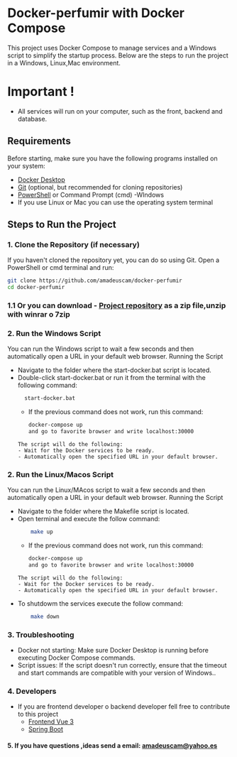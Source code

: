 # Docker-perfumir with Docker Compose

This project uses Docker Compose to manage services and a Windows script to simplify the startup process. Below are the steps to run the project in a Windows, Linux,Mac environment.
# Important !
- All services will run on your computer, such as the front, backend and database.

## Requirements

Before starting, make sure you have the following programs installed on your system:

- [Docker Desktop](https://www.docker.com/products/docker-desktop)
- [Git](https://git-scm.com/downloads) (optional, but recommended for cloning repositories)
- [PowerShell](https://docs.microsoft.com/en-us/powershell/scripting/install/installing-powershell) or Command Prompt (cmd) -WIndows
- If you use Linux or Mac you can use the operating system terminal

## Steps to Run the Project

### 1. Clone the Repository (if necessary)

If you haven't cloned the repository yet, you can do so using Git. Open a PowerShell or cmd terminal and run:

```bash
git clone https://github.com/amadeuscam/docker-perfumir
cd docker-perfumir
```

### 1.1 Or you can download - [Project repository](https://github.com/amadeuscam/docker-perfumir/archive/refs/heads/main.zip) as a zip file,unzip with winrar o 7zip 

### 2. Run the Windows Script

You can run the Windows script to wait a few seconds and then automatically open a URL in your default web browser.
Running the Script

- Navigate to the folder where the start-docker.bat script is located.
- Double-click start-docker.bat or run it from the terminal with the following command:
  ```bash
    start-docker.bat
  ```
  - If the previous command does not work, run this command: 
    ```bash
    docker-compose up 
    and go to favorite browser and write localhost:30000
  ```
  The script will do the following:
  - Wait for the Docker services to be ready.
  - Automatically open the specified URL in your default browser.
### 2. Run the Linux/Macos Script
You can run the Linux/MAcos script to wait a few seconds and then automatically open a URL in your default web browser.
Running the Script

- Navigate to the folder where the Makefile script is located.
- Open terminal and execute the follow  command:
  ```bash
      make up
  ```
  - If the previous command does not work, run this command: 
    ```bash
    docker-compose up 
    and go to favorite browser and write localhost:30000
  ```
  The script will do the following:
  - Wait for the Docker services to be ready.
  - Automatically open the specified URL in your default browser.
- To shutdowm the services execute the follow command:
  ```bash
      make down
  ```

### 3. Troubleshooting

- Docker not starting: Make sure Docker Desktop is running before executing Docker Compose commands.
- Script issues: If the script doesn't run correctly, ensure that the timeout and start commands are compatible with your version of Windows..

### 4. Developers

- If you are frontend developer o backend developer fell free to contribute to this project
  - [Frontend Vue 3](https://github.com/amadeuscam/perfumir-front)
  - [Spring Boot ](https://github.com/amadeuscam/perfumir_api_java)

####  5. If you have questions ,ideas send  a email: amadeuscam@yahoo.es
